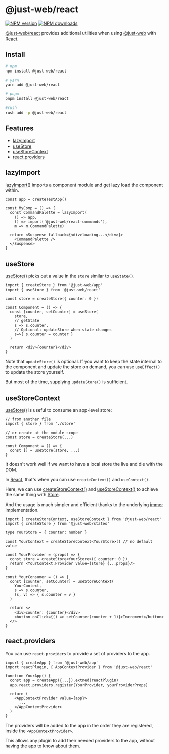 # @just-web/react <!-- omit in toc -->

[![NPM version][npm-image]][npm-url]
[![NPM downloads][downloads-image]][downloads-url]

[@just-web/react] provides additional utilities when using [@just-web] with [React].

## Install <!-- omit in toc -->

```sh
# npm
npm install @just-web/react

# yarn
yarn add @just-web/react

# pnpm
pnpm install @just-web/react

#rush
rush add -p @just-web/react
```

## Features <!-- omit in toc -->

- [lazyImport](#lazyimport)
- [useStore](#usestore)
- [useStoreContext](#usestorecontext)
- [react.providers](#reactproviders)

## lazyImport

[lazyImport()] imports a component module and get lazy load the component within.

```tsx
const app = createTestApp()

const MyComp = () => {
  const CommandPalette = lazyImport(
    () => app,
    () => import('@just-web/react-commands'),
    m => m.CommandPalette)

  return <Suspense fallback={<div>loading...</div>}>
    <CommandPalette />
  </Suspense>
}
```

## useStore

[useStore()] picks out a value in the `store` similar to `useState()`.

```tsx
import { createStore } from '@just-web/app'
import { useStore } from '@just-web/react'

const store = createStore({ counter: 0 })

const Component = () => {
  const [counter, setCounter] = useStore(
    store,
    // getState
    s => s.counter,
    // Optional: updateStore when state changes
    s=>{ s.counter = counter }
  )

  return <div>{counter}</div>
}
```

Note that `updateStore()` is optional.
If you want to keep the state internal to the component and update the store on demand,
you can use `useEffect()` to update the store yourself.

But most of the time, supplying `updateStore()` is sufficient.

## useStoreContext

[useStore()] is useful to consume an app-level store:

```tsx
// from another file
import { store } from './store'

// or create at the module scope
const store = createStore(...)

const Component = () => {
  const [] = useStore(store, ...)
}
```

It doesn't work well if we want to have a local store the live and die with the DOM.

In [React], that's when you can use `createContext()` and `useContext()`.

Here, we can use [createStoreContext()] and [useStoreContext()] to achieve the same thing with [Store].

And the usage is much simpler and efficient thanks to the underlying [immer] implementation.

```tsx
import { createStoreContext, useStoreContext } from '@just-web/react'
import { createStore } from '@just-web/states'

type YourStore = { counter: number }

const YourContext = createStoreContext<YourStore>() // no default value

const YourProvider = (props) => {
  const store = createStore<YourStore>({ counter: 0 })
  return <YourContext.Provider value={store} {...props}/>
}

const YourConsumer = () => {
  const [counter, setCounter] = useStoreContext(
    YourContext,
    s => s.counter,
    (s, v) => { s.counter = v }
  )

  return <>
    <div>counter: {counter}</div>
    <button onClick={() => setCounter(counter + 1)}>Increment</button>
  </>
}
```

## react.providers

You can use `react.providers` to provide a set of providers to the app.

```tsx
import { createApp } from '@just-web/app'
import reactPlugin, { AppContextProvider } from '@just-web/react'

function YourApp() {
  const app = createApp({...}).extned(reactPlugin)
  app.react.providers.register(YourProvider, yourProviderProps)

  return (
    <AppContextProvider value={app}>
      ...
    </AppContextProvider>
  )
}
```

The providers will be added to the app in the order they are registered,
inside the `<AppContextProvider>`.

This allows any plugin to add their needed providers to the app,
without having the app to know about them.

[@just-web]: https://github.com/justland/just-web
[@just-web/react]: https://github.com/justland/just-web/tree/main/frameworks/react
[React]: https://reactjs.org/
[useStore()]: https://github.com/justland/just-web/blob/main/libraries/react/src/useStore.ts
[lazyImport()]: https://github.com/justland/just-web/blob/main/libraries/react/src/lazyImport.ts
[createStoreContext()]: https://github.com/justland/just-web/blob/main/libraries/react/src/useStoreContext.ts
[useStoreContext()]: https://github.com/justland/just-web/blob/main/libraries/react/src/useStoreContext.ts
[Store]: https://github.com/justland/just-web/tree/main/frameworks/states/ts/store.ts
[immer]: https://www.npmjs.com/package/immer
[downloads-image]: https://img.shields.io/npm/dm/@just-web/react.svg?style=flat
[downloads-url]: https://npmjs.org/package/@just-web/react
[npm-image]: https://img.shields.io/npm/v/@just-web/react.svg?style=flat
[npm-url]: https://npmjs.org/package/@just-web/react
